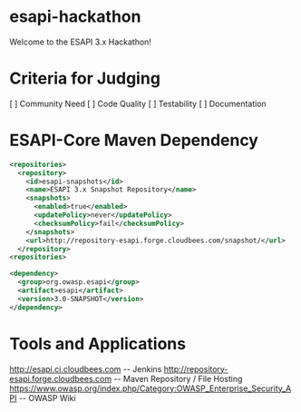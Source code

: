 esapi-hackathon
===============

Welcome to the ESAPI 3.x Hackathon!

# Criteria for Judging
[ ] Community Need
[ ] Code Quality
[ ] Testability
[ ] Documentation


# ESAPI-Core Maven Dependency

```xml
<repositories>
  <repository>
    <id>esapi-snapshots</id>
    <name>ESAPI 3.x Snapshot Repository</name>
    <snapshots>
      <enabled>true</enabled>
      <updatePolicy>never</updatePolicy>
      <checksumPolicy>fail</checksumPolicy>
    </snapshots>
    <url>http://repository-esapi.forge.cloudbees.com/snapshot/</url>
  </repository>
<repositories>

<dependency>
  <group>org.owasp.esapi</group>
  <artifact>esapi</artifact>
  <version>3.0-SNAPSHOT</version>
</dependency>
```

# Tools and Applications

http://esapi.ci.cloudbees.com -- Jenkins
http://repository-esapi.forge.cloudbees.com -- Maven Repository / File Hosting
https://www.owasp.org/index.php/Category:OWASP_Enterprise_Security_API -- OWASP Wiki
